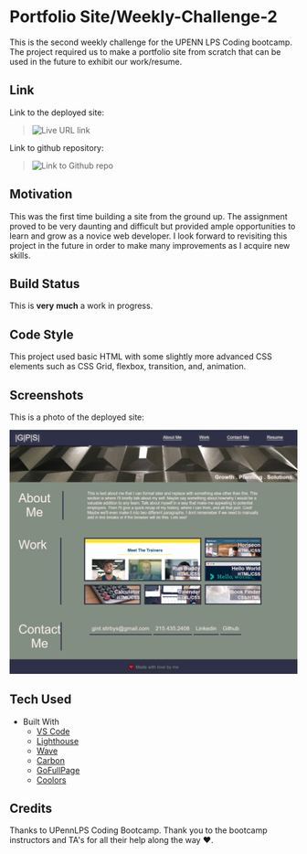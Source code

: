 #  **Portfolio Site/Weekly-Challenge-2**

This is the second weekly challenge for the UPENN LPS Coding bootcamp.  The project required us to make a portfolio site from scratch that can be used in the future to exhibit our work/resume.  

## **Link**

Link to the deployed site:
> ![Live URL link](https://gintstir.github.io/Portfolio/)

Link to github repository:
> ![Link to Github repo](https://github.com/Gintstir/Portfolio)


## **Motivation**
This was the first time building a site from the ground up.  The assignment proved to be very daunting and difficult but provided ample opportunities to learn and grow as a novice web developer.  I look forward to revisiting this project in the future in order to make many improvements as I acquire new skills.  

## **Build Status**

This is __very__ __much__ a work in progress.  


## **Code Style**

This project used basic HTML with some slightly more advanced CSS elements such as CSS Grid, flexbox, transition, and, animation.  

## **Screenshots**  
This is a photo of the deployed site:

![Screenshot of website](./assets/screenshotforreadme.png)

## **Tech Used**

- Built With
    - [VS Code](https://code.visualstudio.com/)
    - [Lighthouse](https://developers.google.com/web/tools/lighthouse/)
    - [Wave](https://wave.webaim.org/)
    - [Carbon](https://carbon.now.sh/)
    - [GoFullPage](https://gofullpage.com/)
    - [Coolors](https://coolors.co/)


## **Credits**

Thanks to UPennLPS Coding Bootcamp.  Thank you to the bootcamp instructors and TA's for all their help along the way ❤.  

